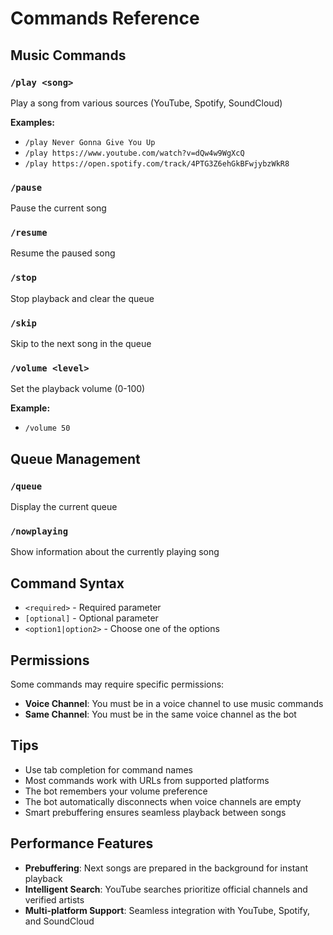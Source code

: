 # Commands Reference

## Music Commands

### `/play <song>`
Play a song from various sources (YouTube, Spotify, SoundCloud)

**Examples:**
- `/play Never Gonna Give You Up`
- `/play https://www.youtube.com/watch?v=dQw4w9WgXcQ`
- `/play https://open.spotify.com/track/4PTG3Z6ehGkBFwjybzWkR8`

### `/pause`
Pause the current song

### `/resume`
Resume the paused song

### `/stop`
Stop playback and clear the queue

### `/skip`
Skip to the next song in the queue

### `/volume <level>`
Set the playback volume (0-100)

**Example:**
- `/volume 50`

## Queue Management

### `/queue`
Display the current queue

### `/nowplaying`
Show information about the currently playing song

## Command Syntax

- `<required>` - Required parameter
- `[optional]` - Optional parameter
- `<option1|option2>` - Choose one of the options

## Permissions

Some commands may require specific permissions:
- **Voice Channel**: You must be in a voice channel to use music commands
- **Same Channel**: You must be in the same voice channel as the bot

## Tips

- Use tab completion for command names
- Most commands work with URLs from supported platforms
- The bot remembers your volume preference
- The bot automatically disconnects when voice channels are empty
- Smart prebuffering ensures seamless playback between songs

## Performance Features

- **Prebuffering**: Next songs are prepared in the background for instant playback
- **Intelligent Search**: YouTube searches prioritize official channels and verified artists
- **Multi-platform Support**: Seamless integration with YouTube, Spotify, and SoundCloud